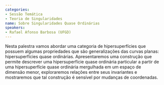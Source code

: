 ```yaml
---
categories:
- Sessão Temática
- Teoria de Singularidades
name: Sobre Singularidades Quase Ordinárias
speakers:
- Rafael Afonso Barbosa (UFGD)
---
```


Nesta palestra vamos abordar uma categoria de hipersuperfícies que possuem algumas propriedades que são generalizações das curvas planas: hipersuperfícies quase ordinárias. Apresentaremos uma construção que permite descrever uma hipersuperfície quase ordinária particular a partir de uma hipersuperfície quase ordinária mergulhada em um espaço de dimensão menor, exploraremos relações entre seus invariantes e mostraremos que tal construção é sensível por mudanças de coordenadas.